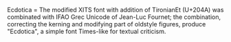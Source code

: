 Ecdotica = The modified XITS font with addition of TironianEt (U+204A) was combinated with IFAO Grec Unicode of Jean-Luc Fournet; the combination, correcting the kerning and modifying part of oldstyle figures, produce "Ecdotica", a simple font Times-like for textual criticism.

